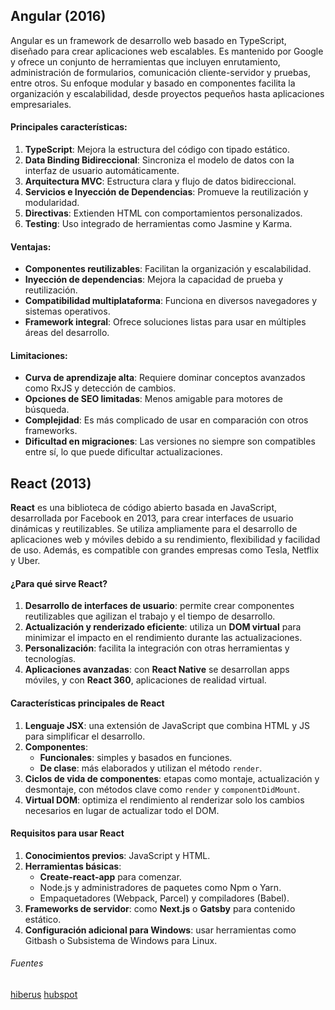 
## Angular (2016)
Angular es un framework de desarrollo web basado en TypeScript, diseñado para crear aplicaciones web escalables. Es mantenido por Google y ofrece un conjunto de herramientas que incluyen enrutamiento, administración de formularios, comunicación cliente-servidor y pruebas, entre otros. Su enfoque modular y basado en componentes facilita la organización y escalabilidad, desde proyectos pequeños hasta aplicaciones empresariales.
#### Principales características:
1. **TypeScript**: Mejora la estructura del código con tipado estático.
2. **Data Binding Bidireccional**: Sincroniza el modelo de datos con la interfaz de usuario automáticamente.
3. **Arquitectura MVC**: Estructura clara y flujo de datos bidireccional.
4. **Servicios e Inyección de Dependencias**: Promueve la reutilización y modularidad.
5. **Directivas**: Extienden HTML con comportamientos personalizados.
6. **Testing**: Uso integrado de herramientas como Jasmine y Karma.

#### Ventajas:
- **Componentes reutilizables**: Facilitan la organización y escalabilidad.
- **Inyección de dependencias**: Mejora la capacidad de prueba y reutilización.
- **Compatibilidad multiplataforma**: Funciona en diversos navegadores y sistemas operativos.
- **Framework integral**: Ofrece soluciones listas para usar en múltiples áreas del desarrollo.

#### Limitaciones:
- **Curva de aprendizaje alta**: Requiere dominar conceptos avanzados como RxJS y detección de cambios.
- **Opciones de SEO limitadas**: Menos amigable para motores de búsqueda.
- **Complejidad**: Es más complicado de usar en comparación con otros frameworks.
- **Dificultad en migraciones**: Las versiones no siempre son compatibles entre sí, lo que puede dificultar actualizaciones.
## React (2013)
**React** es una biblioteca de código abierto basada en JavaScript, desarrollada por Facebook en 2013, para crear interfaces de usuario dinámicas y reutilizables. Se utiliza ampliamente para el desarrollo de aplicaciones web y móviles debido a su rendimiento, flexibilidad y facilidad de uso. Además, es compatible con grandes empresas como Tesla, Netflix y Uber.
#### ¿Para qué sirve React?
1. **Desarrollo de interfaces de usuario**: permite crear componentes reutilizables que agilizan el trabajo y el tiempo de desarrollo.
2. **Actualización y renderizado eficiente**: utiliza un **DOM virtual** para minimizar el impacto en el rendimiento durante las actualizaciones.
3. **Personalización**: facilita la integración con otras herramientas y tecnologías.
4. **Aplicaciones avanzadas**: con **React Native** se desarrollan apps móviles, y con **React 360**, aplicaciones de realidad virtual.
#### Características principales de React
1. **Lenguaje JSX**: una extensión de JavaScript que combina HTML y JS para simplificar el desarrollo.
2. **Componentes**:
   - **Funcionales**: simples y basados en funciones.
   - **De clase**: más elaborados y utilizan el método `render`.
3. **Ciclos de vida de componentes**: etapas como montaje, actualización y desmontaje, con métodos clave como `render` y `componentDidMount`.
4. **Virtual DOM**: optimiza el rendimiento al renderizar solo los cambios necesarios en lugar de actualizar todo el DOM.
#### Requisitos para usar React
1. **Conocimientos previos**: JavaScript y HTML.
2. **Herramientas básicas**:
   - **Create-react-app** para comenzar.
   - Node.js y administradores de paquetes como Npm o Yarn.
   - Empaquetadores (Webpack, Parcel) y compiladores (Babel).
3. **Frameworks de servidor**: como **Next.js** o **Gatsby** para contenido estático.
4. **Configuración adicional para Windows**: usar herramientas como Gitbash o Subsistema de Windows para Linux.
###### Fuentes
[hiberus](https://www.hiberus.com/crecemos-contigo/que-es-angular-y-para-que-sirve/)
[hubspot](https://blog.hubspot.es/website/que-es-react)